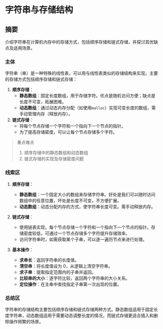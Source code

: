 # 字符串与存储结构

## 摘要

介绍字符串在计算机内存中的存储方式，包括顺序存储和链式存储，并探讨其优缺点及适用场景。

### 主体

字符串（串）是一种特殊的线性表，可以用与线性表类似的存储结构来实现。主要的存储方式包括顺序存储和链式存储：

1. **顺序存储**：
   - **静态数组**：固定长度数组，用于存储字符。优点是随机访问方便；缺点是长度不可变，拓展困难。
   - **动态数组**：通过动态内存分配（如使用`malloc`）实现可变长度的数组，需手动管理内存（释放内存）。
2. **链式存储**：
   - 将每个节点存储一个字符和一个指向下一个节点的指针。
   - 为了提高存储密度，可以让每个节点存储多个字符。

> 重点难点
>
> 1. 顺序存储中的静态数组和动态数组
> 2. 链式存储的实现及存储密度问题

### 线索区

1. **顺序存储**：

   - **静态数组**：一个固定大小的数组来存储字符串。好处是我们可以随时访问数组中的任意位置，坏处是长度不可变，不方便扩展。
   - **动态数组**：动态分配内存的方式，使字符串长度可变。需手动释放内存。

2. **链式存储**：

   - 使用链表实现，每个节点存储一个字符和一个指向下一个节点的指针。存储密度较低，可通过一个节点存储多个字符提升存储效率。
   - 访问字符串时，如需获取某个子串，可以逐一遍历节点来进行处理。

3. **基本操作**：
   - **求串长**：返回字符串的长度值。
   - **清空串**：将长度值设为 0，从逻辑上清空字符串。
   - **求子串**：提取指定范围内的子串并返回。
   - **比较串的大小**：逐字符比较，返回两个字符串的大小关系。
   - **定位操作**：在主串中查找指定子串第一次出现的位置。

### 总结区

字符串的存储结构主要包括顺序存储和链式存储两种方式。静态数组适用于固定长度字符串，动态数组适用于需要动态调整长度的情况，而链式存储更适合插入和删除操作频繁的场景。

